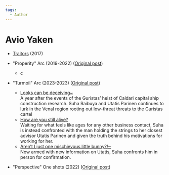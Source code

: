 ```yaml
---
tags:
  - Author
---
```


# Avio Yaken

- [Traitors](./traitors.md) (2017)

- "Properity" Arc (2019-2022) ([Original post](https://forums.eveonline.com/t/avio-yakens-fiction-archive/363133))
    - c
- "Turmoil" Arc (2023-2023) ([Original post](https://forums.eveonline.com/t/avio-yakens-fiction-archive/363133/10?u=miyoshi_akachi))
    - [Looks can be deceiving~]()<br>A year after the events of the Guristas’ heist of Caldari capital ship construction research. Suha Raibuya and Utatis Parinen continues to lurk in the Venal region rooting out low-threat threats to the Guristas cartel
    - [How are you still alive?]()<br>Waiting for what feels like ages for any other business contact, Suha is instead confronted with the man holding the strings to her closest advisor Utatis Parinen and given the truth behind his motivations for working for her.
    - [Aren’t I just one mischievous little bunny?!~]()<br>Now armed with new information on Utatis, Suha confronts him in person for confirmation.
- "Perspective" One shots (2022) ([Original post](https://forums.eveonline.com/t/avio-yakens-fiction-archive/363133/2?u=miyoshi_akachi))